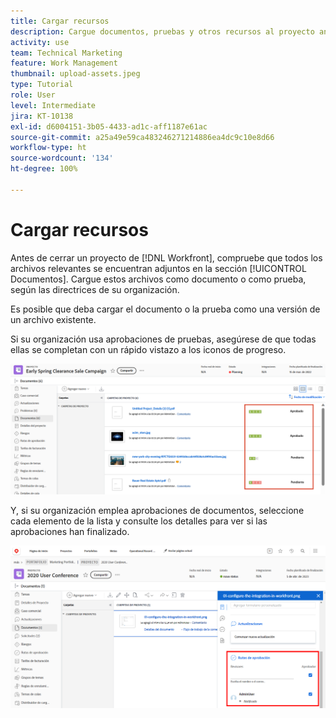 ```yaml
---
title: Cargar recursos
description: Cargue documentos, pruebas y otros recursos al proyecto antes de cerrarlo para asegurarse de que todos los datos relevantes estén asociados.
activity: use
team: Technical Marketing
feature: Work Management
thumbnail: upload-assets.jpeg
type: Tutorial
role: User
level: Intermediate
jira: KT-10138
exl-id: d6004151-3b05-4433-ad1c-aff1187e61ac
source-git-commit: a25a49e59ca483246271214886ea4dc9c10e8d66
workflow-type: ht
source-wordcount: '134'
ht-degree: 100%

---
```


# Cargar recursos

Antes de cerrar un proyecto de [!DNL Workfront], compruebe que todos los archivos relevantes se encuentran adjuntos en la sección [!UICONTROL Documentos]. Cargue estos archivos como documento o como prueba, según las directrices de su organización.

Es posible que deba cargar el documento o la prueba como una versión de un archivo existente.

Si su organización usa aprobaciones de pruebas, asegúrese de que todas ellas se completan con un rápido vistazo a los iconos de progreso.

![Página Documentos que muestra los iconos de progreso de la revisión](assets/planner-fund-proof-progress-icons.png)

Y, si su organización emplea aprobaciones de documentos, seleccione cada elemento de la lista y consulte los detalles para ver si las aprobaciones han finalizado.

![Resumen lateral en la página Documentos que muestra la aprobación del documento](assets/planner-fund-document-approval.png)

<!---
learn more urls
Create proofs
Add new documents to Workfront
--->
